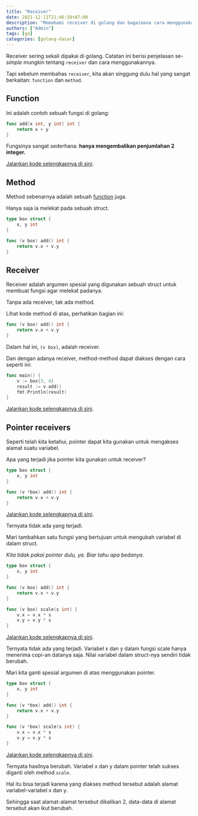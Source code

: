```yaml
---
title: "Receiver"
date: 2021-12-11T21:46:58+07:00
description: "Memahami receiver di golang dan bagaimana cara menggunakannya"
authors: ["Admin"]
tags: [go]
categories: [golang-dasar]
---
```


Receiver sering sekali dipakai di golang. Catatan ini berisi penjelasan se-*simple* mungkin tentang `receiver` dan cara menggunakannya.

Tapi sebelum membahas `receiver`, kita akan singgung dulu hal yang sangat berkaitan: `function` dan `method`.

## Function

Ini adalah contoh sebuah fungsi di golang:

```go
func add(x int, y int) int {
	return x + y
}
```

Fungsinya sangat sederhana: **hanya mengembalikan penjumlahan 2 integer.**

[Jalankan kode selengkapnya di sini](https://go.dev/play/p/dIAgSYqy5vV).

## Method

Method sebenarnya adalah sebuah [function](#function) juga. 

Hanya saja ia melekat pada sebuah struct. 

```go
type box struct {
	x, y int
}

func (v box) add() int {
	return v.x + v.y
}
```

## Receiver

Receiver adalah argumen spesial yang digunakan sebuah struct untuk membuat fungsi agar melekat padanya. 

Tanpa ada receiver, tak ada method.

Lihat kode method di atas, perhatikan bagian ini:
```go
func (v box) add() int {
	return v.x + v.y
}
```

Dalam hal ini, `(v box)`, adalah receiver. 

Dan dengan adanya receiver, method-method dapat diakses dengan cara seperti ini:
```go
func main() {
	v := box{3, 4}
	result := v.add()
	fmt.Println(result)
}
```

[Jalankan kode selengkapnya di sini](https://go.dev/play/p/hiRzW4gE3E7).

## Pointer receivers

Seperti telah kita ketahui, pointer dapat kita gunakan untuk mengakses alamat suatu variabel. 

Apa yang terjadi jika pointer kita gunakan untuk receiver?

```go
type box struct {
	x, y int
}

func (v *box) add() int {
	return v.x + v.y
}
```
[Jalankan kode selengkapnya di sini](https://go.dev/play/p/38KXB4st4QI). 

Ternyata tidak ada yang terjadi.

Mari tambahkan satu fungsi yang bertujuan untuk mengubah variabel di dalam struct. 

*Kita tidak pakai pointer dulu, ya. Biar tahu apa bedanya.*
```go
type box struct {
	x, y int
}

func (v box) add() int {
	return v.x + v.y
}

func (v box) scale(s int) {
	v.x = v.x * s
	v.y = v.y * s
}
```

[Jalankan kode selengkapnya di sini](https://go.dev/play/p/2LgXSApzdeA). 

Ternyata tidak ada yang terjadi. Variabel x dan y dalam fungsi scale hanya menerima copi-an datanya saja. Nilai variabel dalam struct-nya sendiri tidak berubah.

Mari kita ganti spesial argumen di atas menggunakan pointer.

```go
type box struct {
	x, y int
}

func (v *box) add() int {
	return v.x + v.y
}

func (v *box) scale(s int) {
	v.x = v.x * s
	v.y = v.y * s
}
```
[Jalankan kode selengkapnya di sini](https://go.dev/play/p/7JAl5MVaAh2). 

Ternyata hasilnya berubah. Variabel x dan y dalam pointer telah sukses diganti oleh method `scale`. 

Hal itu bisa terjadi karena yang diakses method tersebut adalah alamat variabel-variabel x dan y. 

Sehingga saat alamat-alamat tersebut dikalikan 2, data-data di alamat tersebut akan ikut berubah.

